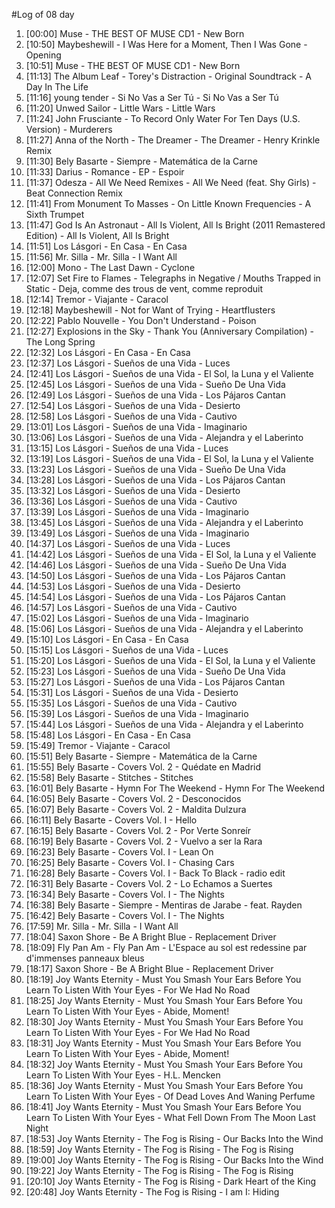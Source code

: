#Log of 08 day

1. [00:00] Muse - THE BEST OF MUSE CD1 - New Born
1. [10:50] Maybeshewill - I Was Here for a Moment, Then I Was Gone - Opening
1. [10:51] Muse - THE BEST OF MUSE CD1 - New Born
1. [11:13] The Album Leaf - Torey's Distraction - Original Soundtrack - A Day In The Life
1. [11:16] young tender - Si No Vas a Ser Tú - Si No Vas a Ser Tú
1. [11:20] Unwed Sailor - Little Wars - Little Wars
1. [11:24] John Frusciante - To Record Only Water For Ten Days (U.S. Version) - Murderers
1. [11:27] Anna of the North - The Dreamer - The Dreamer - Henry Krinkle Remix
1. [11:30] Bely Basarte - Siempre - Matemática de la Carne
1. [11:33] Darius - Romance - EP - Espoir
1. [11:37] Odesza - All We Need Remixes - All We Need (feat. Shy Girls) - Beat Connection Remix
1. [11:41] From Monument To Masses - On Little Known Frequencies - A Sixth Trumpet
1. [11:47] God Is An Astronaut - All Is Violent, All Is Bright (2011 Remastered Edition) - All Is Violent, All Is Bright
1. [11:51] Los Lásgori - En Casa - En Casa
1. [11:56] Mr. Silla - Mr. Silla - I Want All
1. [12:00] Mono - The Last Dawn - Cyclone
1. [12:07] Set Fire to Flames - Telegraphs in Negative / Mouths Trapped in Static - Deja, comme des trous de vent, comme reproduit
1. [12:14] Tremor - Viajante - Caracol
1. [12:18] Maybeshewill - Not for Want of Trying - Heartflusters
1. [12:22] Pablo Nouvelle - You Don't Understand - Poison
1. [12:27] Explosions in the Sky - Thank You (Anniversary Compilation) - The Long Spring
1. [12:32] Los Lásgori - En Casa - En Casa
1. [12:37] Los Lásgori - Sueños de una Vida - Luces
1. [12:41] Los Lásgori - Sueños de una Vida - El Sol, la Luna y el Valiente
1. [12:45] Los Lásgori - Sueños de una Vida - Sueño De Una Vida
1. [12:49] Los Lásgori - Sueños de una Vida - Los Pájaros Cantan
1. [12:54] Los Lásgori - Sueños de una Vida - Desierto
1. [12:58] Los Lásgori - Sueños de una Vida - Cautivo
1. [13:01] Los Lásgori - Sueños de una Vida - Imaginario
1. [13:06] Los Lásgori - Sueños de una Vida - Alejandra y el Laberinto
1. [13:15] Los Lásgori - Sueños de una Vida - Luces
1. [13:19] Los Lásgori - Sueños de una Vida - El Sol, la Luna y el Valiente
1. [13:23] Los Lásgori - Sueños de una Vida - Sueño De Una Vida
1. [13:28] Los Lásgori - Sueños de una Vida - Los Pájaros Cantan
1. [13:32] Los Lásgori - Sueños de una Vida - Desierto
1. [13:36] Los Lásgori - Sueños de una Vida - Cautivo
1. [13:39] Los Lásgori - Sueños de una Vida - Imaginario
1. [13:45] Los Lásgori - Sueños de una Vida - Alejandra y el Laberinto
1. [13:49] Los Lásgori - Sueños de una Vida - Imaginario
1. [14:37] Los Lásgori - Sueños de una Vida - Luces
1. [14:42] Los Lásgori - Sueños de una Vida - El Sol, la Luna y el Valiente
1. [14:46] Los Lásgori - Sueños de una Vida - Sueño De Una Vida
1. [14:50] Los Lásgori - Sueños de una Vida - Los Pájaros Cantan
1. [14:53] Los Lásgori - Sueños de una Vida - Desierto
1. [14:54] Los Lásgori - Sueños de una Vida - Los Pájaros Cantan
1. [14:57] Los Lásgori - Sueños de una Vida - Cautivo
1. [15:02] Los Lásgori - Sueños de una Vida - Imaginario
1. [15:06] Los Lásgori - Sueños de una Vida - Alejandra y el Laberinto
1. [15:10] Los Lásgori - En Casa - En Casa
1. [15:15] Los Lásgori - Sueños de una Vida - Luces
1. [15:20] Los Lásgori - Sueños de una Vida - El Sol, la Luna y el Valiente
1. [15:23] Los Lásgori - Sueños de una Vida - Sueño De Una Vida
1. [15:27] Los Lásgori - Sueños de una Vida - Los Pájaros Cantan
1. [15:31] Los Lásgori - Sueños de una Vida - Desierto
1. [15:35] Los Lásgori - Sueños de una Vida - Cautivo
1. [15:39] Los Lásgori - Sueños de una Vida - Imaginario
1. [15:44] Los Lásgori - Sueños de una Vida - Alejandra y el Laberinto
1. [15:48] Los Lásgori - En Casa - En Casa
1. [15:49] Tremor - Viajante - Caracol
1. [15:51] Bely Basarte - Siempre - Matemática de la Carne
1. [15:55] Bely Basarte - Covers Vol. 2 - Quédate en Madrid
1. [15:58] Bely Basarte - Stitches - Stitches
1. [16:01] Bely Basarte - Hymn For The Weekend - Hymn For The Weekend
1. [16:05] Bely Basarte - Covers Vol. 2 - Desconocidos
1. [16:07] Bely Basarte - Covers Vol. 2 - Maldita Dulzura
1. [16:11] Bely Basarte - Covers Vol. I - Hello
1. [16:15] Bely Basarte - Covers Vol. 2 - Por Verte Sonreír
1. [16:19] Bely Basarte - Covers Vol. 2 - Vuelvo a ser la Rara
1. [16:23] Bely Basarte - Covers Vol. I - Lean On
1. [16:25] Bely Basarte - Covers Vol. I - Chasing Cars
1. [16:28] Bely Basarte - Covers Vol. I - Back To Black - radio edit
1. [16:31] Bely Basarte - Covers Vol. 2 - Lo Echamos a Suertes
1. [16:34] Bely Basarte - Covers Vol. I - The Nights
1. [16:38] Bely Basarte - Siempre - Mentiras de Jarabe - feat. Rayden
1. [16:42] Bely Basarte - Covers Vol. I - The Nights
1. [17:59] Mr. Silla - Mr. Silla - I Want All
1. [18:04] Saxon Shore - Be A Bright Blue - Replacement Driver
1. [18:09] Fly Pan Am - Fly Pan Am - L'Espace au sol est redessine par d'immenses panneaux bleus
1. [18:17] Saxon Shore - Be A Bright Blue - Replacement Driver
1. [18:19] Joy Wants Eternity - Must You Smash Your Ears Before You Learn To Listen With Your Eyes - For We Had No Road
1. [18:25] Joy Wants Eternity - Must You Smash Your Ears Before You Learn To Listen With Your Eyes - Abide, Moment!
1. [18:30] Joy Wants Eternity - Must You Smash Your Ears Before You Learn To Listen With Your Eyes - For We Had No Road
1. [18:31] Joy Wants Eternity - Must You Smash Your Ears Before You Learn To Listen With Your Eyes - Abide, Moment!
1. [18:32] Joy Wants Eternity - Must You Smash Your Ears Before You Learn To Listen With Your Eyes - H.L. Mencken
1. [18:36] Joy Wants Eternity - Must You Smash Your Ears Before You Learn To Listen With Your Eyes - Of Dead Loves And Waning Perfume
1. [18:41] Joy Wants Eternity - Must You Smash Your Ears Before You Learn To Listen With Your Eyes - What Fell Down From The Moon Last Night
1. [18:53] Joy Wants Eternity - The Fog is Rising - Our Backs Into the Wind
1. [18:59] Joy Wants Eternity - The Fog is Rising - The Fog is Rising
1. [19:00] Joy Wants Eternity - The Fog is Rising - Our Backs Into the Wind
1. [19:22] Joy Wants Eternity - The Fog is Rising - The Fog is Rising
1. [20:10] Joy Wants Eternity - The Fog is Rising - Dark Heart of the King
1. [20:48] Joy Wants Eternity - The Fog is Rising - I am I: Hiding
